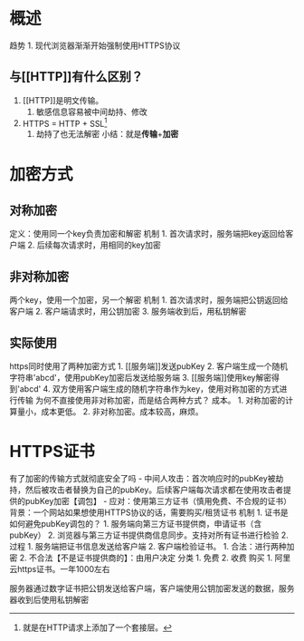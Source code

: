# 概述

趋势
	1. 现代浏览器渐渐开始强制使用HTTPS协议
## 与[[HTTP]]有什么区别？
1. [[HTTP]]是明文传输。
	1. 敏感信息容易被中间劫持、修改
2. HTTPS = HTTP + SSL[^1] 
	1. 劫持了也无法解密
小结：就是**传输**+**加密** 
# 加密方式
## 对称加密
定义：使用同一个key负责加密和解密
机制
	1. 首次请求时，服务端把key返回给客户端
	2. 后续每次请求时，用相同的key加密
## 非对称加密
两个key，使用一个加密，另一个解密
机制
	1. 首次请求时，服务端把公钥返回给客户端
	2. 客户端请求时，用公钥加密
	3. 服务端收到后，用私钥解密
## 实际使用
https同时使用了两种加密方式
	1. [[服务端]]发送pubKey
	2. 客户端生成一个随机字符串'abcd'，使用pubKey加密后发送给服务端
	3. [[服务端]]使用key解密得到'abcd'
	4. 双方使用客户端生成的随机字符串作为key，使用对称加密的方式进行传输
为何不直接使用非对称加密，而是结合两种方式？
	成本。
		1. 对称加密的计算量小，成本更低。
		2. 非对称加密。成本较高，麻烦。
# HTTPS证书
有了加密的传输方式就彻底安全了吗
	- 中间人攻击：首次响应时的pubKey被劫持，然后被攻击者替换为自己的pubKey。后续客户端每次请求都在使用攻击者提供的pubKey加密【调包】
	- 应对：使用第三方证书（慎用免费、不合规的证书）
背景：一个网站如果想使用HTTPS协议的话，需要购买/租赁证书
机制
	1. 证书是如何避免pubKey调包的？
		1. 服务端向第三方证书提供商，申请证书（含pubKey）
		2. 浏览器与第三方证书提供商信息同步。支持对所有证书进行检验
	2. 过程
		1. 服务端把证书信息发送给客户端
		2. 客户端检验证书。
			1. 合法：进行两种加密
			2. 不合法【不是证书提供商的】：由用户决定
分类
	1. 免费
	2. 收费
购买
	1. 阿里云https证书。一年1000左右

服务器通过数字证书把公钥发送给客户端，客户端使用公钥加密发送的数据，服务器收到后使用私钥解密

[^1]: 就是在HTTP请求上添加了一个套接层。
